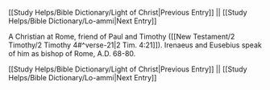 [[Study Helps/Bible Dictionary/Light of Christ|Previous Entry]]  ||  [[Study Helps/Bible Dictionary/Lo-ammi|Next Entry]]

 A Christian at Rome, friend of Paul and Timothy ([[New Testament/2 Timothy/2 Timothy 4#^verse-21|2 Tim. 4:21]]). Irenaeus and Eusebius speak of him as bishop of Rome, A.D. 68-80.

[[Study Helps/Bible Dictionary/Light of Christ|Previous Entry]]  ||  [[Study Helps/Bible Dictionary/Lo-ammi|Next Entry]]